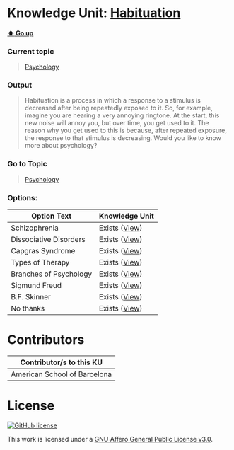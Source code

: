 # Knowledge Unit: [Habituation](../../knowledge_units/psychology/habituation.md)

#### [:arrow_up: Go up](../../topics/psychology.md)
### Current topic
> [Psychology](../../topics/psychology.md)
### Output
> Habituation is a process in which a response to a stimulus is decreased after being repeatedly exposed to it. So, for example, imagine you are hearing a very annoying ringtone. At the start, this new noise will annoy you, but over time, you get used to it. The reason why you get used to this is because, after repeated exposure, the response to that stimulus is decreasing. Would you like to know more about psychology?
### Go to Topic
> [Psychology](../../topics/psychology.md)

### Options: 

| Option Text | Knowledge Unit |
| - | - |  
| Schizophrenia  |  Exists ([View](../../knowledge_units/psychology/schizophrenia.md))  |  
| Dissociative Disorders  |  Exists ([View](../../knowledge_units/psychology/dissociative-disorders.md))  |  
| Capgras Syndrome  |  Exists ([View](../../knowledge_units/psychology/capgras-syndrome.md))  |  
| Types of Therapy  |  Exists ([View](../../knowledge_units/psychology/types-of-therapy.md))  |  
| Branches of Psychology  |  Exists ([View](../../knowledge_units/psychology/branches-of-psychology.md))  |  
| Sigmund Freud  |  Exists ([View](../../knowledge_units/psychology/sigmund-freud.md))  |  
| B.F. Skinner  |  Exists ([View](../../knowledge_units/psychology/bf-skinner.md))  |  
| No thanks  |  Exists ([View](../../knowledge_units/psychology/no-thanks.md))  | 

# Contributors

| Contributor/s to this KU |
| - | 
| American School of Barcelona |

# License
[![GitHub license](https://img.shields.io/github/license/inbrainz/cerebro)](https://github.com/inbrainz/cerebro/blob/master/LICENSE)

This work is licensed under a [GNU Affero General Public License v3.0](https://www.gnu.org/licenses/agpl-3.0.txt).